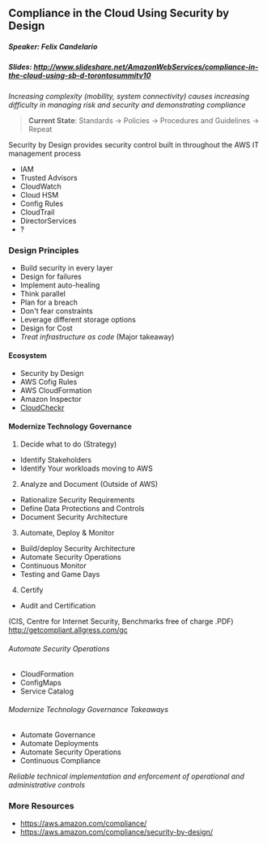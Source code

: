 ## Compliance in the Cloud Using Security by Design
##### Speaker: Felix Candelario
##### Slides: http://www.slideshare.net/AmazonWebServices/compliance-in-the-cloud-using-sb-d-torontosummitv10


*Increasing complexity (mobility, system connectivity) causes increasing difficulty in managing risk and security and demonstrating compliance*


>**Current State**:
Standards -> Policies -> Procedures and Guidelines -> Repeat

Security by Design provides security control built in throughout the AWS IT management process
 - IAM
 - Trusted Advisors
 - CloudWatch
 - Cloud HSM
 - Config Rules
 - CloudTrail
 - DirectorServices
 - ?

### Design Principles

- Build security in every layer
- Design for failures
- Implement auto-healing
- Think parallel
- Plan for a breach
- Don't fear constraints
- Leverage different storage options
- Design for Cost
- *Treat infrastructure as code* (Major takeaway)

#### Ecosystem

- Security by Design
- AWS Cofig Rules
- AWS CloudFormation
- Amazon Inspector
- [CloudCheckr](cloudcheckr.com)

#### Modernize Technology Governance

1. Decide what to do (Strategy)
 - Identify Stakeholders
 - Identify Your workloads moving to AWS
2. Analyze and Document (Outside of AWS)
 - Rationalize Security Requirements
 - Define Data Protections and Controls
 - Document Security Architecture
3. Automate, Deploy & Monitor
 - Build/deploy Security Architecture
 - Automate Security Operations
 - Continuous Monitor
 - Testing and Game Days
4. Certify
 - Audit and Certification

(CIS, Centre for Internet Security, Benchmarks free of charge .PDF)
http://getcompliant.allgress.com/gc

###### Automate Security Operations

- CloudFormation
- ConfigMaps
- Service Catalog

###### Modernize Technology Governance Takeaways
- Automate Governance
- Automate Deployments
- Automate Security Operations
- Continuous Compliance

*Reliable technical implementation and enforcement of operational and administrative controls*

### More Resources

- https://aws.amazon.com/compliance/
- https://aws.amazon.com/compliance/security-by-design/
